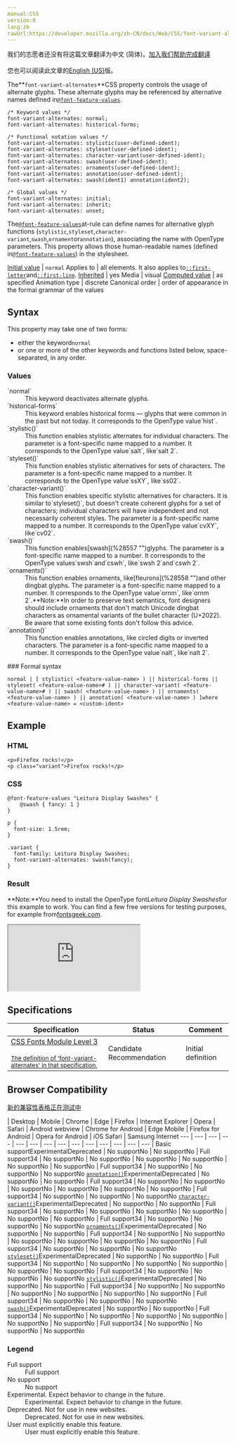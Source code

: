 ```yaml
---
manual:CSS
version:0
lang:zh
rawUrl:https://developer.mozilla.org/zh-CN/docs/Web/CSS/font-variant-alternates#annotation()
---
```




<bdi>我们的志愿者还没有将这篇文章翻译为<bdi>中文 (简体)</bdi>。[加入我们帮助完成翻译](%28549 "")<br></br>您也可以阅读此文章的[English (US)](%28550 "")版。</bdi>






The**`font-variant-alternates`**CSS property controls the usage of alternate glyphs. These alternate glyphs may be referenced by alternative names defined in[`@font-feature-values`](%28551 "The @font-feature-values CSS at-rule lets you use a common name in the font-variant-alternates property for features activated differently in OpenType. This can help simplify your CSS when using multiple fonts.").


```
/* Keyword values */
font-variant-alternates: normal;
font-variant-alternates: historical-forms;

/* Functional notation values */
font-variant-alternates: stylistic(user-defined-ident);
font-variant-alternates: styleset(user-defined-ident);
font-variant-alternates: character-variant(user-defined-ident);
font-variant-alternates: swash(user-defined-ident);
font-variant-alternates: ornaments(user-defined-ident);
font-variant-alternates: annotation(user-defined-ident);
font-variant-alternates: swash(ident1) annotation(ident2);

/* Global values */
font-variant-alternates: initial;
font-variant-alternates: inherit;
font-variant-alternates: unset;
```


The[`@font-feature-values`](%28551 "The @font-feature-values CSS at-rule lets you use a common name in the font-variant-alternates property for features activated differently in OpenType. This can help simplify your CSS when using multiple fonts.")at-rule can define names for alternative glyph functions (`stylistic`,`styleset`,`character-variant`,`swash`,`ornament`or`annotation`), associating the name with OpenType parameters. This property allows those human-readable names (defined in[`@font-feature-values`](%28551 "The @font-feature-values CSS at-rule lets you use a common name in the font-variant-alternates property for features activated differently in OpenType. This can help simplify your CSS when using multiple fonts.")) in the stylesheet.


[Initial value](%28552 "") | `normal` 
Applies to | all elements. It also applies to[`::first-letter`](%28553 "The ::first-letter CSS pseudo-element applies styles to the first letter of the first line of a block-level element, but only when not preceded by other content (such as images or inline tables).")and[`::first-line`](%28554 "The ::first-line CSS pseudo-element applies styles to the first line of a block-level element."). 
[Inherited](%28555 "") | yes 
Media | visual 
[Computed value](%28556 "") | as specified 
Animation type | discrete 
Canonical order | order of appearance in the formal grammar of the values 


## Syntax<a name="Syntax"></a>


This property may take one of two forms:


* either the keyword`normal`
* or one or more of the other keywords and functions listed below, space-separated, in any order.

### Values<a name="Values"></a>
<dl><dt id=''>`normal`</dt><dd>This keyword deactivates alternate glyphs.</dd><dt id=''>`historical-forms`</dt><dd>This keyword enables historical forms — glyphs that were common in the past but not today. It corresponds to the OpenType value`hist`.</dd><dt id=''>`stylistic()`</dt><dd>This function enables stylistic alternates for individual characters. The parameter is a font-specific name mapped to a number. It corresponds to the OpenType value`salt`, like`salt 2`.</dd><dt id=''>`styleset()`</dt><dd>This function enables stylistic alternatives for sets of characters. The parameter is a font-specific name mapped to a number. It corresponds to the OpenType value`ssXY`, like`ss02`.</dd><dt id=''>`character-variant()`</dt><dd>This function enables specific stylistic alternatives for characters. It is similar to`styleset()`, but doesn&#39;t create coherent glyphs for a set of characters; individual characters will have independent and not necessarily coherent styles. The parameter is a font-specific name mapped to a number. It corresponds to the OpenType value`cvXY`, like`cv02`.</dd><dt id=''>`swash()`</dt><dd>This function enables[swash](%28557 "")glyphs. The parameter is a font-specific name mapped to a number. It corresponds to the OpenType values`swsh`and`cswh`, like`swsh 2`and`cswh 2`.</dd><dt id=''>`ornaments()`</dt><dd>This function enables ornaments, like[fleurons](%28558 "")and other dingbat glyphs. The parameter is a font-specific name mapped to a number. It corresponds to the OpenType value`ornm`, like`ornm 2`.**Note:**In order to preserve text semantics, font designers should include ornaments that don&#39;t match Unicode dingbat characters as ornamental variants of the bullet character (U+2022). Be aware that some existing fonts don&#39;t follow this advice.
</dd><dt id=''>`annotation()`</dt><dd>This function enables annotations, like circled digits or inverted characters. The parameter is a font-specific name mapped to a number. It corresponds to the OpenType value`nalt`, like`nalt 2`.</dd></dl>
### Formal syntax<a name="Formal_syntax"></a>

```
normal | [ stylistic( <feature-value-name> ) || historical-forms || styleset( <feature-value-name># ) || character-variant( <feature-value-name># ) || swash( <feature-value-name> ) || ornaments( <feature-value-name> ) || annotation( <feature-value-name> ) ]where <feature-value-name> = <custom-ident>
```

## Example<a name="Example"></a>

### HTML<a name="HTML"></a>

```
<p>Firefox rocks!</p>
<p class="variant">Firefox rocks!</p>
```

### CSS<a name="CSS"></a>

```
@font-feature-values "Leitura Display Swashes" {
    @swash { fancy: 1 }
}

p {
  font-size: 1.5rem;
}

.variant {
  font-family: Leitura Display Swashes;
  font-variant-alternates: swash(fancy);
}
```

### Result<a name="Result"></a>


**Note:**You need to install the OpenType font*Leitura Display Swashes*for this example to work. You can find a few free versions for testing purposes, for example from[fontsgeek.com](%28559 "").




<iframe src='https://mdn.mozillademos.org/en-US/docs/Web/CSS/font-variant-alternates$samples/Example?revision=1354953' width='null' height='null'></iframe>



## Specifications<a name="Specifications"></a>

Specification | Status | Comment 
 ---  |  ---  |  ---  | 
[CSS Fonts Module Level 3<br></br><small>The definition of &#39;font-variant-alternates&#39; in that specification.</small>](%28560 "") | Candidate Recommendation | Initial definition 


## Browser Compatibility<a name="Browser_Compatibility"></a>
[新的兼容性表格正在测试中<i></i>](%3360 "")

 | <abbr>Desktop<i></i></abbr> | <abbr>Mobile<i></i></abbr> 
 | <abbr>Chrome<i></i></abbr> | <abbr>Edge<i></i></abbr> | <abbr>Firefox<i></i></abbr> | <abbr>Internet Explorer<i></i></abbr> | <abbr>Opera<i></i></abbr> | <abbr>Safari<i></i></abbr> | <abbr>Android webview<i></i></abbr> | <abbr>Chrome for Android<i></i></abbr> | <abbr>Edge Mobile<i></i></abbr> | <abbr>Firefox for Android<i></i></abbr> | <abbr>Opera for Android<i></i></abbr> | <abbr>iOS Safari<i></i></abbr> | <abbr>Samsung Internet<i></i></abbr> 
 ---  |  ---  |  ---  |  ---  |  ---  |  ---  |  ---  |  ---  |  ---  |  ---  |  ---  |  ---  |  ---  |  ---  | 
Basic support<abbr>Experimental<i></i></abbr><abbr>Deprecated<i></i></abbr> | <abbr>No support</abbr>No | <abbr>No support</abbr>No | <abbr>Full support</abbr>34 | <abbr>No support</abbr>No | <abbr>No support</abbr>No | <abbr>No support</abbr>No | <abbr>No support</abbr>No | <abbr>No support</abbr>No | <abbr>No support</abbr>No | <abbr>Full support</abbr>34 | <abbr>No support</abbr>No | <abbr>No support</abbr>No | <abbr>No support</abbr>No 
[`annotation()`](%28561 "")<abbr>Experimental<i></i></abbr><abbr>Deprecated<i></i></abbr> | <abbr>No support</abbr>No | <abbr>No support</abbr>No | <abbr>Full support</abbr>34 | <abbr>No support</abbr>No | <abbr>No support</abbr>No | <abbr>No support</abbr>No | <abbr>No support</abbr>No | <abbr>No support</abbr>No | <abbr>No support</abbr>No | <abbr>Full support</abbr>34 | <abbr>No support</abbr>No | <abbr>No support</abbr>No | <abbr>No support</abbr>No 
[`character-variant()`](%28562 "")<abbr>Experimental<i></i></abbr><abbr>Deprecated<i></i></abbr> | <abbr>No support</abbr>No | <abbr>No support</abbr>No | <abbr>Full support</abbr>34 | <abbr>No support</abbr>No | <abbr>No support</abbr>No | <abbr>No support</abbr>No | <abbr>No support</abbr>No | <abbr>No support</abbr>No | <abbr>No support</abbr>No | <abbr>Full support</abbr>34 | <abbr>No support</abbr>No | <abbr>No support</abbr>No | <abbr>No support</abbr>No 
[`ornaments()`](%28563 "")<abbr>Experimental<i></i></abbr><abbr>Deprecated<i></i></abbr> | <abbr>No support</abbr>No | <abbr>No support</abbr>No | <abbr>Full support</abbr>34 | <abbr>No support</abbr>No | <abbr>No support</abbr>No | <abbr>No support</abbr>No | <abbr>No support</abbr>No | <abbr>No support</abbr>No | <abbr>No support</abbr>No | <abbr>Full support</abbr>34 | <abbr>No support</abbr>No | <abbr>No support</abbr>No | <abbr>No support</abbr>No 
[`styleset()`](%28564 "")<abbr>Experimental<i></i></abbr><abbr>Deprecated<i></i></abbr> | <abbr>No support</abbr>No | <abbr>No support</abbr>No | <abbr>Full support</abbr>34 | <abbr>No support</abbr>No | <abbr>No support</abbr>No | <abbr>No support</abbr>No | <abbr>No support</abbr>No | <abbr>No support</abbr>No | <abbr>No support</abbr>No | <abbr>Full support</abbr>34 | <abbr>No support</abbr>No | <abbr>No support</abbr>No | <abbr>No support</abbr>No 
[`stylistic()`](%28565 "")<abbr>Experimental<i></i></abbr><abbr>Deprecated<i></i></abbr> | <abbr>No support</abbr>No | <abbr>No support</abbr>No | <abbr>Full support</abbr>34 | <abbr>No support</abbr>No | <abbr>No support</abbr>No | <abbr>No support</abbr>No | <abbr>No support</abbr>No | <abbr>No support</abbr>No | <abbr>No support</abbr>No | <abbr>Full support</abbr>34 | <abbr>No support</abbr>No | <abbr>No support</abbr>No | <abbr>No support</abbr>No 
[`swash()`](%28566 "")<abbr>Experimental<i></i></abbr><abbr>Deprecated<i></i></abbr> | <abbr>No support</abbr>No | <abbr>No support</abbr>No | <abbr>Full support</abbr>34 | <abbr>No support</abbr>No | <abbr>No support</abbr>No | <abbr>No support</abbr>No | <abbr>No support</abbr>No | <abbr>No support</abbr>No | <abbr>No support</abbr>No | <abbr>Full support</abbr>34 | <abbr>No support</abbr>No | <abbr>No support</abbr>No | <abbr>No support</abbr>No 


### Legend<a name="Legend"></a>
<dl><dt id=''><abbr>Full support</abbr></dt><dd>Full support</dd><dt id=''><abbr>No support</abbr></dt><dd>No support</dd><dt id=''><abbr>Experimental. Expect behavior to change in the future.<i></i></abbr></dt><dd>Experimental. Expect behavior to change in the future.</dd><dt id=''><abbr>Deprecated. Not for use in new websites.<i></i></abbr></dt><dd>Deprecated. Not for use in new websites.</dd><dt id=''><abbr>User must explicitly enable this feature.<i></i></abbr></dt><dd>User must explicitly enable this feature.</dd></dl>



